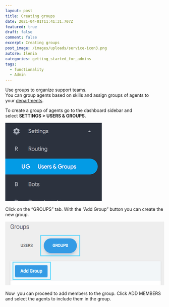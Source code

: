 ```yaml
---
layout: post
title: Creating groups
date: 2021-04-01T11:41:31.707Z
featured: true
draft: false
comment: false
excerpt: Creating groups
post_image: /images/uploads/service-icon3.png
autore: Ilenia
categories: getting_started_for_admins
tags:
  - functionality
  - Admin
---
```

Use groups to organize support teams.\
You can group agents based on skills and assign groups of agents to your [departments](https://reverent-panini-e2d056.netlify.app/getting_started_for_admins/creating-a-department).

To create a group of agents go to the dashboard sidebar and select **SETTINGS > USERS & GROUPS**.

![create a group of agents go to the dashboard](/images/uploads/users-e-groups-1.png "create a group of agents go to the dashboard")

Click on the “GROUPS” tab. With the “Add Group” button you can create the new group.

![Click on the “GROUPS” tab](/images/uploads/groups-tab.png "Click on the “GROUPS” tab")

Now  you can proceed to add members to the group. Click ADD MEMBERS and select the agents to include them in the group.